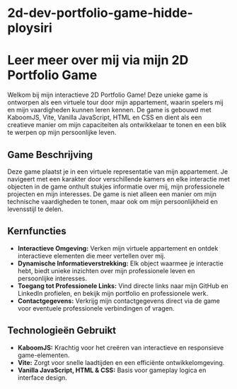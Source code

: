 # 2d-dev-portfolio-game-hidde-ploysiri

# Leer meer over mij via mijn 2D Portfolio Game

Welkom bij mijn interactieve 2D Portfolio Game! Deze unieke game is ontworpen als een virtuele tour door mijn appartement, waarin spelers mij en mijn vaardigheden kunnen leren kennen. De game is gebouwd met KaboomJS, Vite, Vanilla JavaScript, HTML en CSS en dient als een creatieve manier om mijn capaciteiten als ontwikkelaar te tonen en een blik te werpen op mijn persoonlijke leven.

## Game Beschrijving

Deze game plaatst je in een virtuele representatie van mijn appartement. Je navigeert met een karakter door verschillende kamers en elke interactie met objecten in de game onthult stukjes informatie over mij, mijn professionele projecten en mijn interesses. De game is niet alleen een manier om mijn technische vaardigheden te tonen, maar ook om mijn persoonlijkheid en levensstijl te delen.

## Kernfuncties

- **Interactieve Omgeving:** Verken mijn virtuele appartement en ontdek interactieve elementen die meer vertellen over mij.
- **Dynamische Informatieverstrekking:** Elk object waarmee je interactie hebt, biedt unieke inzichten over mijn professionele leven en persoonlijke interesses.
- **Toegang tot Professionele Links:** Vind directe links naar mijn GitHub en LinkedIn profielen, en bekijk mijn portfolio en professionele werk.
- **Contactgegevens:** Verkrijg mijn contactgegevens direct via de game voor eventuele professionele verbindingen of vragen.

## Technologieën Gebruikt

- **KaboomJS:** Krachtig voor het creëren van interactieve en responsieve game-elementen.
- **Vite:** Zorgt voor snelle laadtijden en een efficiënte ontwikkelomgeving.
- **Vanilla JavaScript, HTML & CSS:** Basis voor gameplay logica en interface design.
